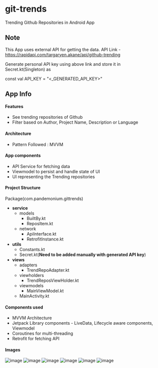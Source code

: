 # git-trends
Trending Github Repositories in Android App

## Note
This App uses external API for getting the data.
API Link - https://rapidapi.com/targaryen.akane/api/github-trending

Generate personal API key using above link and store it in Secret.kt(Singleton) as

const val API_KEY = "<_GENERATED_API_KEY>"


## App Info

#### Features
- See trending repositories of Github
- Filter based on Author, Project Name, Description or Language

#### Architecture
- Pattern Followed : MVVM

#### App components
- API Service for fetching data
- Viewmodel to persist and handle state of UI
- UI representing the Trending repositories

#### Project Structure
Package(com.pandemonium.gittrends)
* **service**
  * models
    * BuiltBy.kt
    * ReposItem.kt
  * network
    * ApiInterface.kt
    * RetrofitInstance.kt
* **utils**
  * Constants.kt
  * Secret.kt(**Need to be added manually with generated API key**)
* **views**
  * adapters
    * TrendRepoAdapter.kt
  * viewholders
    * TrendReposViewHolder.kt
  * viewmodels
    * MainViewModel.kt
  * MainActivity.kt

#### Components used
- MVVM Architecture
- Jetpack Library components - LiveData, Lifecycle aware components, Viewmodel
- Coroutines for multi-threading
- Retrofit for fetching API 

#### Images
![image](https://user-images.githubusercontent.com/34448135/204150944-b5e6f5ce-9595-419f-b97f-f75bd8c7940a.png)
![image](https://user-images.githubusercontent.com/34448135/204150957-cd930f06-49ff-44ba-aaa5-c8ea493a9bb8.png)
![image](https://user-images.githubusercontent.com/34448135/204150969-e64fed72-8bf2-4a45-a94e-e2f04cb90d10.png)
![image](https://user-images.githubusercontent.com/34448135/204151318-aeb436f5-211f-452c-b885-e626f2518fb8.png)
![image](https://user-images.githubusercontent.com/34448135/204150909-4127c979-5e15-4c1a-ab05-39284d9d1844.png)
![image](https://user-images.githubusercontent.com/34448135/204150931-cd53880f-dd95-4a25-8d1f-1b4fab47f482.png)

